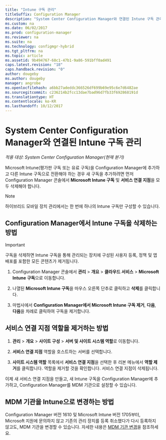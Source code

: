 ```yaml
---
title: "Intune 구독 관리"
titleSuffix: Configuration Manager
description: "System Center Configuration Manager와 연결된 Intune 구독 관리"
ms.custom: na
ms.date: 06/02/2017
ms.prod: configuration-manager
ms.reviewer: na
ms.suite: na
ms.technology: configmgr-hybrid
ms.tgt_pltfrm: na
ms.topic: article
ms.assetid: 9b494767-68c1-47b1-9a86-591bff0ad491
caps.latest.revision: "18"
caps.handback.revision: "0"
author: dougeby
ms.author: dougeby
manager: angrobe
ms.openlocfilehash: a6bb27adeddc366526df699b69e95c6e7d6482ae
ms.sourcegitcommit: c236214b2fcc13dae7bad96d7fb33f692868191d
ms.translationtype: HT
ms.contentlocale: ko-KR
ms.lasthandoff: 10/12/2017
---
```

# <a name="manage-an-intune-subscription-associated-with-system-center-configuration-manager"></a>System Center Configuration Manager와 연결된 Intune 구독 관리

*적용 대상: System Center Configuration Manager(현재 분기)*

Microsoft Intune(평가판 구독 또는 유료 구독)을 Configuration Manager에 추가하고 다른 Intune 구독으로 전환해야 하는 경우 새 구독을 추가하려면 먼저 Configuration Manager 콘솔에서 **Microsoft Intune 구독** 및 **서비스 연결 지점**을 모두 삭제해야 합니다.

> [!NOTE]
> 하이브리드 모바일 장치 관리에서는 한 번에 하나의 Intune 구독만 구성할 수 있습니다.

## <a name="how-to-delete-an-intune-subscription-from-configuration-manager"></a>Configuration Manager에서 Intune 구독을 삭제하는 방법

> [!IMPORTANT]
>  구독을 삭제하면 Intune 구독을 통해 관리되는 장치에 구성된 사용자 등록, 정책 및 앱 배포를 포함한 모든 콘텐츠가 제거됩니다.

1.  Configuration Manager 콘솔에서 **관리** > **개요** > **클라우드 서비스** > **Microsoft Intune 구독**으로 이동합니다.

2.  나열된 **Microsoft Intune 구독**을 마우스 오른쪽 단추로 클릭하고 **삭제**를 클릭합니다.

3.   마법사에서 **Configuration Manager에서 Microsoft Intune 구독 제거**, **다음**, **다음**을 차례로 클릭하여 구독을 제거합니다.


## <a name="how-to-remove-the-service-connection-point-role"></a>서비스 연결 지점 역할을 제거하는 방법

1.  **관리** > **개요** > **사이트 구성** > **서버 및 사이트 시스템 역할**로 이동합니다.

2.  **서비스 연결 지점** 역할을 호스트하는 서버를 선택합니다.

3.  **사이트 시스템 역할** 목록에서 **서비스 연결 지점**을 선택한 후 리본 메뉴에서 **역할 제거**를 클릭합니다. 역할을 제거할 것을 확인합니다. 서비스 연결 지점이 삭제됩니다.

이제 새 서비스 연결 지점을 만들고, 새 Intune 구독을 Configuration Manager에 추가하고, Configuration Manager를 MDM 기관으로 설정할 수 있습니다.

## <a name="how-to-change-mdm-authority-to-intune"></a>MDM 기관을 Intune으로 변경하는 방법
Configuration Manager 버전 1610 및 Microsoft Intune 버전 1705부터, Microsoft 지원에 문의하지 않고 기존의 관리 장치를 등록 취소했다가 다시 등록하지 않고도, MDM 기관을 변경할 수 있습니다. 자세한 내용은 [MDM 기관 변경](/sccm/mdm/deploy-use/change-mdm-authority)을 참조하세요.
